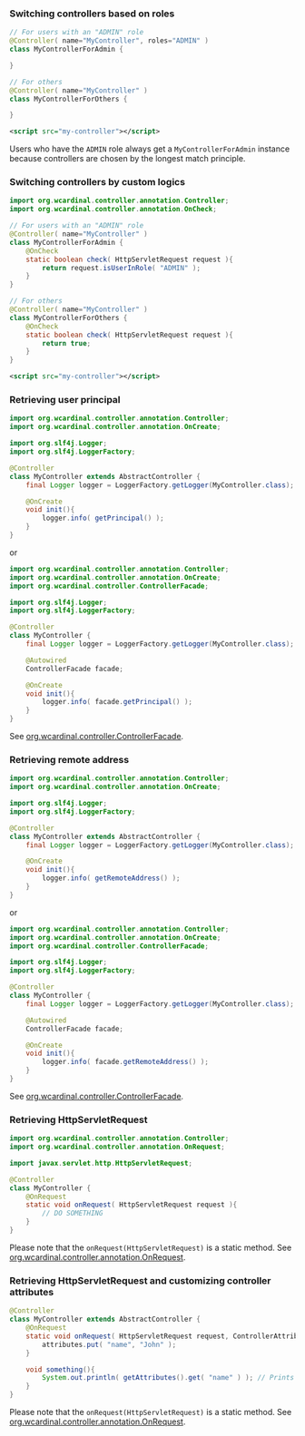 ### Switching controllers based on roles

```java
// For users with an "ADMIN" role
@Controller( name="MyController", roles="ADMIN" )
class MyControllerForAdmin {

}

// For others
@Controller( name="MyController" )
class MyControllerForOthers {

}
```

```xml
<script src="my-controller"></script>
```

Users who have the `ADMIN` role always get a `MyControllerForAdmin` instance
because controllers are chosen by the longest match principle.

### Switching controllers by custom logics

```java
import org.wcardinal.controller.annotation.Controller;
import org.wcardinal.controller.annotation.OnCheck;

// For users with an "ADMIN" role
@Controller( name="MyController" )
class MyControllerForAdmin {
    @OnCheck
    static boolean check( HttpServletRequest request ){
        return request.isUserInRole( "ADMIN" );
    }
}

// For others
@Controller( name="MyController" )
class MyControllerForOthers {
    @OnCheck
    static boolean check( HttpServletRequest request ){
        return true;
    }
}
```

```xml
<script src="my-controller"></script>
```

### Retrieving user principal

```java
import org.wcardinal.controller.annotation.Controller;
import org.wcardinal.controller.annotation.OnCreate;

import org.slf4j.Logger;
import org.slf4j.LoggerFactory;

@Controller
class MyController extends AbstractController {
    final Logger logger = LoggerFactory.getLogger(MyController.class);

    @OnCreate
    void init(){
        logger.info( getPrincipal() );
    }
}
```

or

```java
import org.wcardinal.controller.annotation.Controller;
import org.wcardinal.controller.annotation.OnCreate;
import org.wcardinal.controller.ControllerFacade;

import org.slf4j.Logger;
import org.slf4j.LoggerFactory;

@Controller
class MyController {
    final Logger logger = LoggerFactory.getLogger(MyController.class);

    @Autowired
    ControllerFacade facade;

    @OnCreate
    void init(){
        logger.info( facade.getPrincipal() );
    }
}
```

See [org.wcardinal.controller.ControllerFacade](../api/java/org/wcardinal/controller/ControllerFacade.html).

### Retrieving remote address

```java
import org.wcardinal.controller.annotation.Controller;
import org.wcardinal.controller.annotation.OnCreate;

import org.slf4j.Logger;
import org.slf4j.LoggerFactory;

@Controller
class MyController extends AbstractController {
    final Logger logger = LoggerFactory.getLogger(MyController.class);

    @OnCreate
    void init(){
        logger.info( getRemoteAddress() );
    }
}
```

or

```java
import org.wcardinal.controller.annotation.Controller;
import org.wcardinal.controller.annotation.OnCreate;
import org.wcardinal.controller.ControllerFacade;

import org.slf4j.Logger;
import org.slf4j.LoggerFactory;

@Controller
class MyController {
    final Logger logger = LoggerFactory.getLogger(MyController.class);

    @Autowired
    ControllerFacade facade;

    @OnCreate
    void init(){
        logger.info( facade.getRemoteAddress() );
    }
}
```

See [org.wcardinal.controller.ControllerFacade](../api/java/org/wcardinal/controller/ControllerFacade.html).

### Retrieving HttpServletRequest

```java
import org.wcardinal.controller.annotation.Controller;
import org.wcardinal.controller.annotation.OnRequest;

import javax.servlet.http.HttpServletRequest;

@Controller
class MyController {
    @OnRequest
    static void onRequest( HttpServletRequest request ){
        // DO SOMETHING
    }
}
```

Please note that the `onRequest(HttpServletRequest)` is a static method.
See [org.wcardinal.controller.annotation.OnRequest](../api/java/org/wcardinal/controller/annotation/OnRequest.html).

### Retrieving HttpServletRequest and customizing controller attributes

```java
@Controller
class MyController extends AbstractController {
    @OnRequest
    static void onRequest( HttpServletRequest request, ControllerAttributes attributes ){
        attributes.put( "name", "John" );
    }

    void something(){
        System.out.println( getAttributes().get( "name" ) ); // Prints "John"
    }
}
```

Please note that the `onRequest(HttpServletRequest)` is a static method.
See [org.wcardinal.controller.annotation.OnRequest](../api/java/org/wcardinal/controller/annotation/OnRequest.html).
